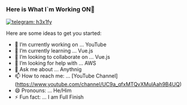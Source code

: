 ### Here is What I`m Working ON👋

<a href="https://t.me/KingOfZero" rel="nofollow"><img src="https://camo.githubusercontent.com/6552baf2642c429d30a9d096570c2fe7ffd5873116f81dffe8a8da9763e5152f/68747470733a2f2f696d672e736869656c64732e696f2f7374617469632f76313f6c6162656c3d54656c656772616d266d6573736167653d25323026636f6c6f723d324341354530266c6162656c436f6c6f723d324341354530266c6f676f436f6c6f723d464646267374796c653d666f722d7468652d6261646765266c6f676f3d74656c656772616d" alt="telegram: h3x1fy" data-canonical-src="https://img.shields.io/static/v1?label=Telegram&amp;message=%20&amp;color=2CA5E0&amp;labelColor=2CA5E0&amp;logoColor=FFF&amp;style=for-the-badge&amp;logo=telegram" style="max-width:100%;"></a>

Here are some ideas to get you started:



- 🔭 I’m currently working on ... YouTube
- 🌱 I’m currently learning ... Vue.js
- 👯 I’m looking to collaborate on ... Vue.js
- 🤔 I’m looking for help with ... AWS
- 💬 Ask me about ... Anythnig 
- 📫 How to reach me: ... [YouTube Channel] (https://www.youtube.com/channel/UC9a_qfxMTQvXMulAah9B4UQ)
- 😄 Pronouns: ... He/Him
- ⚡ Fun fact: ... I am Full Finish

